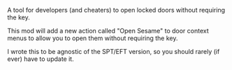 A tool for developers (and cheaters) to open locked doors without requiring the key.

This mod will add a new action called "Open Sesame" to door context menus to allow you to open them without requiring the key.

I wrote this to be agnostic of the SPT/EFT version, so you should rarely (if ever) have to update it.
